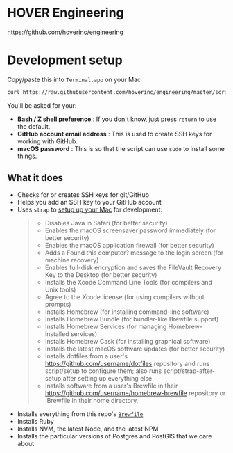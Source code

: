 # HOVER Engineering

https://github.com/hoverinc/engineering

# Development setup

Copy/paste this into `Terminal.app` on your Mac

```sh
curl https://raw.githubusercontent.com/hoverinc/engineering/master/script/bootstrap | sh
```

You'll be asked for your:

- **Bash / Z shell preference** : If you don't know, just press `return` to use the default.
- **GitHub account email address** : This is used to create SSH keys for working with GitHub.
- **macOS password** : This is so that the script can use `sudo` to install some things.

## What it does

- Checks for or creates SSH keys for git/GitHub
- Helps you add an SSH key to your GitHub account
- Uses `strap` to [setup up your Mac](https://github.com/MikeMcQuaid/strap#features) for development:
    > - Disables Java in Safari (for better security)
    > - Enables the macOS screensaver password immediately (for better security)
    > - Enables the macOS application firewall (for better security)
    > - Adds a Found this computer? message to the login screen (for machine recovery)
    > - Enables full-disk encryption and saves the FileVault Recovery Key to the Desktop (for better security)
    > - Installs the Xcode Command Line Tools (for compilers and Unix tools)
    > - Agree to the Xcode license (for using compilers without prompts)
    > - Installs Homebrew (for installing command-line software)
    > - Installs Homebrew Bundle (for bundler-like Brewfile support)
    > - Installs Homebrew Services (for managing Homebrew-installed services)
    > - Installs Homebrew Cask (for installing graphical software)
    > - Installs the latest macOS software updates (for better security)
    > - Installs dotfiles from a user's https://github.com/username/dotfiles repository and runs script/setup to configure them; also runs script/strap-after-setup after setting up everything else
    > - Installs software from a user's Brewfile in their https://github.com/username/homebrew-brewfile repository or .Brewfile in their home directory.
- Installs everything from this repo's [`Brewfile`](https://github.com/hoverinc/engineering/blob/master/Brewfile)
- Installs Ruby
- Installs NVM, the latest Node, and the latest NPM
- Installs the particular versions of Postgres and PostGIS that we care about
